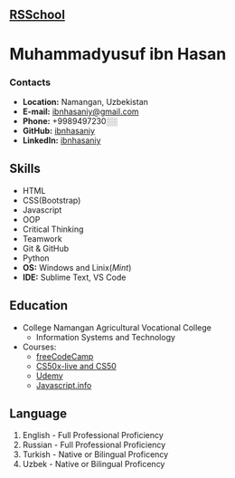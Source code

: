 ## [RSSchool](https://github.com/ibnhasaniy/rsschool-cv)

# Muhammadyusuf ibn Hasan
### Contacts
* __Location:__ Namangan, Uzbekistan
* __E-mail:__ ibnhasaniy@gmail.com
* __Phone:__ +9989497230░░
* __GitHub:__ [ibnhasaniy](https://github.com/ibnhasaniy)
* __LinkedIn:__ [ibnhasaniy](https://linkedin.com/in/ibnhasaniy)


## Skills
* HTML
* CSS(Bootstrap)
* Javascript
* OOP
* Critical Thinking
* Teamwork
* Git & GitHub
* Python
* **OS:** Windows and Linix(*Mint*)
* **IDE:** Sublime Text, VS Code

## Education 
* College Namangan Agricultural Vocational College
    * Information Systems and Technology
* Courses:
    * [freeCodeCamp](https://www.freecodecamp.org/)
    * [CS50x-live and CS50](https://cs50.harvard.edu/x/2022/)
    * [Udemy](https://www.udemy.com/)
    * [Javascript.info](https://javascript.info/)

## Language
1. English - Full Professional Proficiency 
2. Russian - Full Professional Proficiency 
3. Turkish - Native or Bilingual Proficency 
4. Uzbek - Native or Bilingual Proficency 
